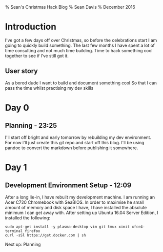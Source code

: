 % Sean's Christmas Hack Blog
% Sean Davis
% December 2016

Introduction
=============

I've got a few days off over Christmas, so before the celebrations start I am going to quickly build something. The last few months I have spent a lot of time consulting and not much time building. Time to hack something cool together to see if I've still got it.

User story
----------

As a bored dude 
I want to build and document something cool
So that I can pass the time whilst practising my dev skills

Day 0
======

Planning - 23:25
-----------------
I'll start off bright and early tomorrow by rebuilding my dev environment. For now I'll just create this git repo and start off this blog. I'll be using pandoc to convert the markdown before publishing it somewhere.

Day 1 
======

Development Environment Setup - 12:09
--------------------------------------

After a long lie-in, I have rebuilt my development machine. I am running an Acer C720 Chromebook with SeaBIOS. In order to maximise he small amount of memory and disk space I have, I have installed the absolute minimum I can get away with. After setting up Ubuntu 16.04 Server Edition, I installed the following:

```
sudo apt-get install -y plasma-desktop vim git tmux xinit xfce4-terminal firefox
curl -sSl https://get.docker.com | sh
```

Next up: Planning

